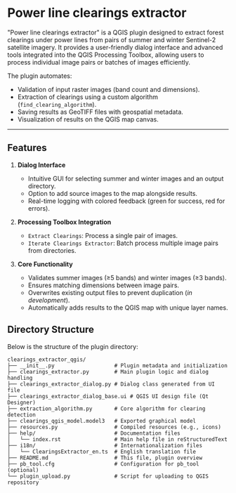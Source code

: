 # Power line clearings extractor

"Power line clearings extractor" is a QGIS plugin designed to extract forest clearings under power lines from pairs of summer and winter Sentinel-2 satellite imagery. It provides a user-friendly dialog interface and advanced tools integrated into the QGIS Processing Toolbox, allowing users to process individual image pairs or batches of images efficiently.

The plugin automates:
- Validation of input raster images (band count and dimensions).
- Extraction of clearings using a custom algorithm (`find_clearing_algorithm`).
- Saving results as GeoTIFF files with geospatial metadata.
- Visualization of results on the QGIS map canvas.

---

## Features

1. **Dialog Interface**
   - Intuitive GUI for selecting summer and winter images and an output directory.
   - Option to add source images to the map alongside results.
   - Real-time logging with colored feedback (green for success, red for errors).

2. **Processing Toolbox Integration**
   - `Extract Clearings`: Process a single pair of images.
   - `Iterate Clearings Extractor`: Batch process multiple image pairs from directories.

3. **Core Functionality**
   - Validates summer images (≥5 bands) and winter images (≥3 bands).
   - Ensures matching dimensions between image pairs.
   - Overwrites existing output files to prevent duplication (*in development*).
   - Automatically adds results to the QGIS map with unique layer names.

## Directory Structure

Below is the structure of the plugin directory:

```
clearings_extractor_qgis/
├── __init__.py                   # Plugin metadata and initialization
├── clearings_extractor.py        # Main plugin logic and dialog handling
├── clearings_extractor_dialog.py # Dialog class generated from UI file
├── clearings_extractor_dialog_base.ui # QGIS UI design file (Qt Designer)
├── extraction_algorithm.py       # Core algorithm for clearing detection
├── clearings_qgis_model.model3   # Exported graphical model
├── resources.py                  # Compiled resources (e.g., icons)
├── help/                         # Documentation files
│   └── index.rst                 # Main help file in reStructuredText
├── i18n/                         # Internationalization files
│   └── ClearingsExtractor_en.ts  # English translation file
├── README.md                     # This file, plugin overview
├── pb_tool.cfg                   # Configuration for pb_tool (optional)
└── plugin_upload.py              # Script for uploading to QGIS repository
```
